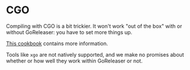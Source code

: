 # CGO

Compiling with CGO is a bit trickier.
It won't work "out of the box" with or without GoReleaser: you have to set more
things up.

[This cookbook](/cookbooks/cgo-and-crosscompiling/) contains more information.

Tools like `xgo` are not natively supported, and we make no promises about
whether or how well they work within GoReleaser or not.

